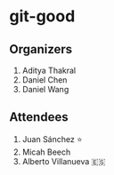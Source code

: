 # git-good

## Organizers

1. Aditya Thakral
2. Daniel Chen
3. Daniel Wang

## Attendees

1. Juan Sánchez :star:
2. Micah Beech 
3. Alberto Villanueva :es:
